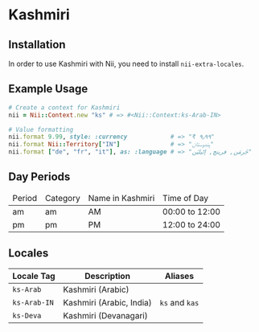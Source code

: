 <!-- This file has been generated. Source: src/docs/languages/_template.md.erb -->

# Kashmiri

## Installation

In order to use Kashmiri with Nii, you need to install `nii-extra-locales`.

## Example Usage

``` ruby
# Create a context for Kashmiri
nii = Nii::Context.new "ks" # => #<Nii::Context:ks-Arab-IN>

# Value formatting
nii.format 9.99, style: :currency            # => "₹ ۹٫۹۹"
nii.format Nii::Territory["IN"]              # => "ہِندوستان"
nii.format ["de", "fr", "it"], as: :language # => "جٔرمَن, فرینچ, اِٹیلیَن"
```

## Day Periods


<table>
  <thead>
    <tr>
      <td>Period</td>
      <td>Category</td>
      <td>Name in Kashmiri</td>
      <td>Time of Day</td>
    </tr>
  </thead>
  <tbody>
    <tr>
      <td>am</td>
      <td>am</td>
      <td>AM</td>
      <td>00:00 to 12:00</td>
    </tr>
    <tr>
      <td>pm</td>
      <td>pm</td>
      <td>PM</td>
      <td>12:00 to 24:00</td>
    </tr>
  </tbody>
</table>



## Locales

<table>
  <thead>
    <tr>
      <th>Locale Tag</th>
      <th>Description</th>
      <th>Aliases</th>
    </tr>
  </thead>
  <tbody>
    <tr>
      <td><code>ks-Arab</code></td>
      <td>Kashmiri (Arabic)</td>
      <td></td>
    </tr>
    <tr>
      <td><code>ks-Arab-IN</code></td>
      <td>Kashmiri (Arabic, India)</td>
      <td><code>ks</code> and <code>kas</code></td>
    </tr>
    <tr>
      <td><code>ks-Deva</code></td>
      <td>Kashmiri (Devanagari)</td>
      <td></td>
    </tr>
  </tbody>
</table>

